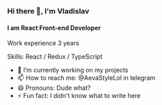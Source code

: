 ### Hi there 👋, I'm Vladislav
#### I am React Front-end Developer
Work experience 3 years

Skills: React / Redux / TypeScript

- 🔭 I’m currently working on my projects 
- 📫 How to reach me: @AevaStyleLol in telegram 
- 😄 Pronouns: Dude what? 
- ⚡ Fun fact: I didn't know what to write here 
